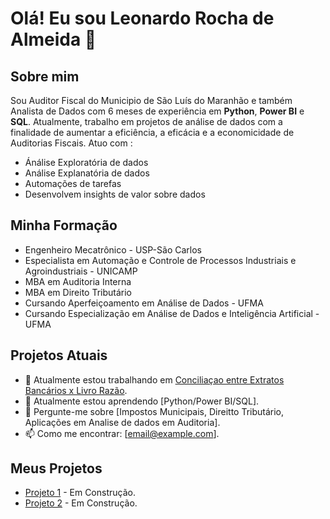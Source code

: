# Olá! Eu sou Leonardo Rocha de Almeida 👋

## Sobre mim
Sou Auditor Fiscal do Municipio de São Luís do Maranhão e também Analista de Dados com 6 meses de experiência em **Python**, **Power BI** e **SQL**. Atualmente, trabalho em projetos de análise de dados com a finalidade de aumentar a eficiência, a eficácia e a economicidade de Auditorias Fiscais.
Atuo com :
- Ánálise Exploratória de dados
- Análise Explanatória de dados
- Automações de tarefas
- Desenvolvem insights de valor sobre dados

## Minha Formação
- Engenheiro Mecatrônico - USP-São Carlos
- Especialista em Automação e Controle de Processos Industriais e Agroindustriais - UNICAMP
- MBA em Auditoria Interna
- MBA em Direito Tributário
- Cursando Aperfeiçoamento em Análise de Dados - UFMA 
- Cursando Especialização em Análise de Dados e Inteligência Artificial - UFMA


## Projetos Atuais
- 🔭 Atualmente estou trabalhando em [Conciliaçao entre Extratos Bancários x Livro Razão](link).
- 🌱 Atualmente estou aprendendo [Python/Power BI/SQL].
- 💬 Pergunte-me sobre [Impostos Municipais, Direitto Tributário, Aplicações em Analise de dados em Auditoria].
- 📫 Como me encontrar: [email@example.com].

## Meus Projetos
- [Projeto 1](link) - Em Construção.
- [Projeto 2](link) - Em Construção.
